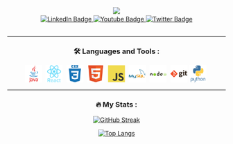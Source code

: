 <div id="header" align="center">
  <img src="https://media.giphy.com/media/137EaR4vAOCn1S/giphy.gif" width="350"/>
</div>
<div id="badges" align="center">
  <a href="your-Telegram-URL">
  <img src="https://img.shields.io/badge/Telegram-blue?style=for-the-badge&logo=Telegram&logoColor=white" alt="LinkedIn Badge"/>
      </a>
    <a href="your-YouTube-URL">
  <img src="https://img.shields.io/badge/YouTube-red?style=for-the-badge&logo=youtube&logoColor=white" alt="Youtube Badge"/>
      </a>
    <a href="your-Instagram-URL">
  <img src="https://img.shields.io/badge/Instagram-deeppink?style=for-the-badge&logo=Instagram&logoColor=white" alt="Twitter Badge"/>
      </a>
</div>
<div id="badges" align="center">
<img src="https://komarev.com/ghpvc/?username=doubledecker1&style=flat-square&color=blue" alt=""/>
  
 ---

  ### :hammer_and_wrench: Languages and Tools :
  <div>
  <img src="https://github.com/devicons/devicon/blob/master/icons/java/java-original-wordmark.svg" title="Java" alt="Java" width="40" height="40"/>&nbsp;
  <img src="https://github.com/devicons/devicon/blob/master/icons/react/react-original-wordmark.svg" title="React" alt="React" width="40" height="40"/>&nbsp;
  <img src="https://github.com/devicons/devicon/blob/master/icons/css3/css3-plain-wordmark.svg"  title="CSS3" alt="CSS" width="40" height="40"/>&nbsp;
  <img src="https://github.com/devicons/devicon/blob/master/icons/html5/html5-original.svg" title="HTML5" alt="HTML" width="40" height="40"/>&nbsp;
  <img src="https://github.com/devicons/devicon/blob/master/icons/javascript/javascript-original.svg" title="JavaScript" alt="JavaScript" width="40" height="40"/>&nbsp;
  <img src="https://github.com/devicons/devicon/blob/master/icons/mysql/mysql-original-wordmark.svg" title="MySQL"  alt="MySQL" width="40" height="40"/>&nbsp;
  <img src="https://github.com/devicons/devicon/blob/master/icons/nodejs/nodejs-original-wordmark.svg" title="NodeJS" alt="NodeJS" width="40" height="40"/>&nbsp;
  <img src="https://github.com/devicons/devicon/blob/master/icons/git/git-original-wordmark.svg" title="Git" **alt="Git" width="40" height="40"/>
  <img src="https://github.com/devicons/devicon/blob/master/icons/python/python-original-wordmark.svg" title="Python" alt="Python" width="40" height="40"/>&nbsp;
</div>
  
  ---

### :fire: My Stats :
[![GitHub Streak](http://github-readme-streak-stats.herokuapp.com?user=doubledecker1&theme=onedark_duo&hide_border=true&date_format=M%20j%5B%2C%20Y%5D)](https://git.io/streak-stats)
  
  [![Top Langs](https://github-readme-stats.vercel.app/api/top-langs/?username=your-github-username&layout=compact&theme=vision-friendly-dark)](https://github.com/anuraghazra/github-readme-stats)

